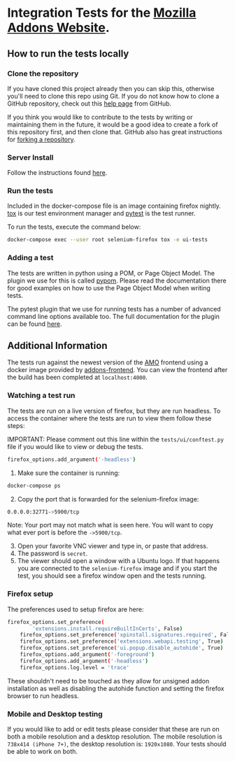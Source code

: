 # Integration Tests for the [Mozilla Addons Website][amo].
## How to run the tests locally
### Clone the repository

If you have cloned this project already then you can skip this, otherwise you'll
need to clone this repo using Git. If you do not know how to clone a GitHub
repository, check out this [help page][git-clone] from GitHub.

If you think you would like to contribute to the tests by writing or maintaining
them in the future, it would be a good idea to create a fork of this repository
first, and then clone that. GitHub also has great instructions for
[forking a repository][git-fork].

### Server Install

Follow the instructions found [here][addons-server-docs].

### Run the tests

Included in the docker-compose file is an image containing firefox nightly. [tox][Tox]
is our test environment manager and [pytest][pytest] is the test runner.

To run the tests, execute the command below:
```sh
docker-compose exec --user root selenium-firefox tox -e ui-tests
```

### Adding a test

The tests are written in python using a POM, or Page Object Model. The plugin we use for this is called [pypom][pypom]. Please read the documentation there for good examples
on how to use the Page Object Model when writing tests.

The pytest plugin that we use for running tests has a number of advanced command
line options available too. The full documentation for the plugin can be found [here][pytest-selenium].

## Additional Information

The tests run against the newest version of the [AMO][amo] frontend using a docker image provided by [addons-frontend][addons-frontend]. You can view the frontend after the build has been completed at ```localhost:4000```.

### Watching a test run

The tests are run on a live version of firefox, but they are run headless. To access the container where the tests are run to view them follow these steps:

IMPORTANT: Please comment out this line within the ```tests/ui/conftest.py``` file if you would like to view or debug the tests.
```sh
firefox_options.add_argument('-headless')
```

1. Make sure the container is running:
```sh
docker-compose ps
```

2. Copy the port that is forwarded for the selenium-firefox image:
```sh
0.0.0.0:32771->5900/tcp
```
Note: Your port may not match what is seen here.
You will want to copy what ever port is before the ```->5900/tcp```.

3. Open your favorite VNC viewer and type in, or paste that address.
4. The password is ```secret```.
5. The viewer should open a window with a Ubuntu logo. If that happens you are connected to the ```selenium-firefox``` image and if you start the test, you should see a firefox window open and the tests running.

### Firefox setup

The preferences used to setup firefox are here:
```sh
firefox_options.set_preference(
        'extensions.install.requireBuiltInCerts', False)
    firefox_options.set_preference('xpinstall.signatures.required', False)
    firefox_options.set_preference('extensions.webapi.testing', True)
    firefox_options.set_preference('ui.popup.disable_autohide', True)
    firefox_options.add_argument('-foreground')
    firefox_options.add_argument('-headless')
    firefox_options.log.level = 'trace'
```
These shouldn't need to be touched as they allow for unsigned addon installation as well as
disabling the autohide function and setting the firefox browser to run headless.

### Mobile and Desktop testing

If you would like to add or edit tests please consider that these are run on both a mobile resolution and a desktop resolution. The mobile resolution is ```738x414 (iPhone 7+)```, the desktop resolution is: ```1920x1080```. Your tests should be able to work on both.

[amo]: https://addons.mozilla.org
[addons-frontend]: https://github.com/mozilla/addons-frontend/
[addons-server-docs]: https://addons-server.readthedocs.io/en/latest/topics/install/docker.html
[flake8]: http://flake8.pycqa.org/en/latest/
[git-clone]: https://help.github.com/articles/cloning-a-repository/
[git-fork]: https://help.github.com/articles/fork-a-repo/
[geckodriver]: https://github.com/mozilla/geckodriver/releases/tag/v0.19.1
[pypom]: http://pypom.readthedocs.io/en/latest/
[pytest]: https://docs.pytest.org/en/latest/
[pytest-selenium]: http://pytest-selenium.readthedocs.org/
[Selenium]: http://selenium-python.readthedocs.io/index.html
[selenium-api]: http://selenium-python.readthedocs.io/locating-elements.html
[Tox]: http://tox.readthedocs.io/
